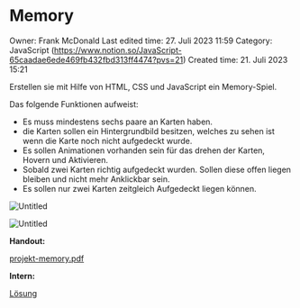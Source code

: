 # Memory

Owner: Frank McDonald
Last edited time: 27. Juli 2023 11:59
Category: JavaScript (https://www.notion.so/JavaScript-65caadae6ede469fb432fbd313ff4474?pvs=21)
Created time: 21. Juli 2023 15:21

Erstellen sie mit Hilfe von HTML, CSS und JavaScript ein Memory-Spiel.

Das folgende Funktionen aufweist:

- Es muss mindestens sechs paare an Karten haben.
- die Karten sollen ein Hintergrundbild besitzen, welches zu sehen ist wenn die Karte noch nicht aufgedeckt wurde.
- Es sollen Animationen vorhanden sein für das drehen der Karten, Hovern und Aktivieren.
- Sobald zwei Karten richtig aufgedeckt wurden. Sollen diese offen liegen bleiben und nicht mehr Anklickbar sein.
- Es sollen nur zwei Karten zeitgleich Aufgedeckt liegen können.

![Untitled](Memory%20cb3e218635504986bc2396a1771a00bd/Untitled.png)

![Untitled](Memory%20cb3e218635504986bc2396a1771a00bd/Untitled%201.png)

**Handout:**

[projekt-memory.pdf](Memory%20cb3e218635504986bc2396a1771a00bd/projekt-memory.pdf)

**Intern:**

[Lösung](Memory%20cb3e218635504986bc2396a1771a00bd/Lo%CC%88sung%201230eadb02364dac9d61329d0dc3ca8a.md)